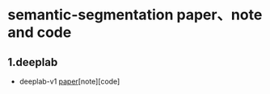 # semantic-segmentation paper、note and code
## 1.deeplab
* deeplab-v1 [paper](https://arxiv.org/pdf/1412.7062.pdf)[note][code]
